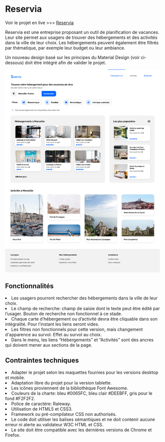 <h1>Reservia</h1>

Voir le projet en live >>> [Reservia](https://amandinesis.github.io/AmandineSismondi_2_17052021/)

Reservia est une entreprise proposant un outil de planification de vacances.
Leur site permet aux usagers de trouver des hébergements et des activités dans la ville de leur choix.
Les hébergements peuvent également être filtrés par thématique, par exemple leur budget ou leur ambiance.

Un nouveau design basé sur les principes du Material Design (voir ci-dessous) doit être intégré afin de valider le projet.

<img src="maquettes/Desktop.png">


<h2>Fonctionnalités</h2>

<li>Les usagers pourront rechercher des hébergements dans la ville de leur choix. 
<li>Le champ de recherche: champ de saisie dont le texte peut être édité par l’usager. Bouton de recherche non fonctionnel à ce stade.
<li>Chaque carte d’hébergement ou d’activité devra être cliquable dans son intégralité. Pour l’instant les liens seront vides.
<li>Les filtres non fonctionnels pour cette version, mais changement d'apparence au survol. Effet au survol au choix.
<li>Dans le menu, les liens “Hébergements” et “Activités” sont des ancres qui doivent mener aux sections de la page.

<h2>Contraintes techniques</h2>

<li>Adapter le projet selon les maquettes fournies pour les versions desktop et mobile.
<li>Adaptation libre du projet pour la version tablette.
<li>Les icônes proviennent de la bibliothèque Font Awesome.
<li>Couleurs de la charte: bleu #0065FC, bleu clair #DEEBFF, gris pour le fond #F2F2F2.
<li>Police de caractère: Raleway.
<li>Utilisation de HTML5 et CSS3.
<li>Framework ou pré-compilateur CSS non authorisés.
<li>Le code doit utiliser les balises sémantiques et ne doit contenir aucune erreur ni alerte au validateur W3C HTML et CSS.
<li>Le site doit être compatible avec les dernières versions de Chrome et Firefox.
